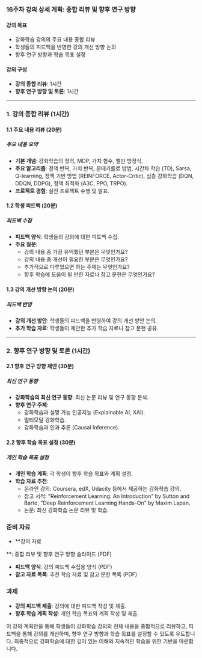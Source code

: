 ### 16주차 강의 상세 계획: 종합 리뷰 및 향후 연구 방향

#### 강의 목표
- 강화학습 강의의 주요 내용 종합 리뷰
- 학생들의 피드백을 반영한 강의 개선 방향 논의
- 향후 연구 방향과 학습 목표 설정

#### 강의 구성
- **강의 종합 리뷰**: 1시간
- **향후 연구 방향 및 토론**: 1시간

---

### 1. 강의 종합 리뷰 (1시간)

#### 1.1 주요 내용 리뷰 (20분)

##### 주요 내용 요약
- **기본 개념**: 강화학습의 정의, MDP, 가치 함수, 벨만 방정식.
- **주요 알고리즘**: 정책 반복, 가치 반복, 몬테카를로 방법, 시간차 학습 (TD), Sarsa, Q-learning, 정책 기반 방법 (REINFORCE, Actor-Critic), 심층 강화학습 (DQN, DDQN, DDPG), 정책 최적화 (A3C, PPO, TRPO).
- **프로젝트 경험**: 실전 프로젝트 수행 및 발표.

#### 1.2 학생 피드백 (20분)

##### 피드백 수집
- **피드백 양식**: 학생들의 강의에 대한 피드백 수집.
- **주요 질문**:
  - 강의 내용 중 가장 유익했던 부분은 무엇인가요?
  - 강의 내용 중 개선이 필요한 부분은 무엇인가요?
  - 추가적으로 다루었으면 하는 주제는 무엇인가요?
  - 향후 학습에 도움이 될 만한 자료나 참고 문헌은 무엇인가요?

#### 1.3 강의 개선 방향 논의 (20분)

##### 피드백 반영
- **강의 개선 방안**: 학생들의 피드백을 반영하여 강의 개선 방안 논의.
- **추가 학습 자료**: 학생들이 제안한 추가 학습 자료나 참고 문헌 공유.

---

### 2. 향후 연구 방향 및 토론 (1시간)

#### 2.1 향후 연구 방향 제안 (30분)

##### 최신 연구 동향
- **강화학습의 최신 연구 동향**: 최신 논문 리뷰 및 연구 동향 분석.
- **향후 연구 주제**:
  - 강화학습과 설명 가능 인공지능 (Explainable AI, XAI).
  - 멀티모달 강화학습.
  - 강화학습과 인과 추론 (Causal Inference).

#### 2.2 향후 학습 목표 설정 (30분)

##### 개인 학습 목표 설정
- **개인 학습 계획**: 각 학생이 향후 학습 목표와 계획 설정.
- **학습 자료 추천**:
  - 온라인 강의: Coursera, edX, Udacity 등에서 제공하는 강화학습 강의.
  - 참고 서적: "Reinforcement Learning: An Introduction" by Sutton and Barto, "Deep Reinforcement Learning Hands-On" by Maxim Lapan.
  - 논문: 최신 강화학습 논문 리뷰 및 학습.

### 준비 자료
- **강의 자료

**: 종합 리뷰 및 향후 연구 방향 슬라이드 (PDF)
- **피드백 양식**: 강의 피드백 수집용 양식 (PDF)
- **참고 자료 목록**: 추천 학습 자료 및 참고 문헌 목록 (PDF)

### 과제
- **강의 피드백 제출**: 강의에 대한 피드백 작성 및 제출.
- **향후 학습 계획 작성**: 개인 학습 목표와 계획 작성 및 제출.

이 강의 계획안을 통해 학생들이 강화학습 강의의 전체 내용을 종합적으로 리뷰하고, 피드백을 통해 강의를 개선하며, 향후 연구 방향과 학습 목표를 설정할 수 있도록 유도합니다. 최종적으로 강화학습에 대한 깊이 있는 이해와 지속적인 학습을 위한 기반을 마련합니다.